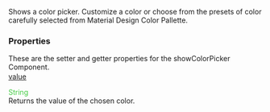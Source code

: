 Shows a color picker. Customize a color or choose from the presets of color carefully selected from Material Design Color Pallette.

<style>.samp { margin-top: 2px; } </style><h3>Properties</h3>These are the setter and getter properties for the showColorPicker Component.
<div class="samp"><a href="#value-0" data-transition="pop" data-rel="popup" class="ui-link">value </a></div>
<div data-role="popup" id="value-0" class="ui-content"><p><span style="color:#4c4;">String</span><br>Returns the value of the chosen color.</p></div>
